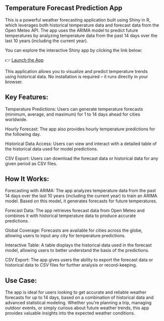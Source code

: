 ## Temperature Forecast Prediction App
This is a powerful weather forecasting application built using Shiny in R, which leverages both historical temperature data and forecast data from the Open Meteo API. 
The app uses the ARIMA model to predict future temperatures by analyzing temperature data from the past 14 days over the last 10 years (including the current year).

You can explore the interactive Shiny app by clicking the link below:

👉 [Launch the App](https://carolineexplores.shinyapps.io/app_r/)

This application allows you to visualize and predict temperature trends using historical data. No installation is required – it runs directly in your browser.

## Key Features:

Temperature Predictions: Users can generate temperature forecasts (minimum, average, and maximum) for 1 to 14 days ahead for cities worldwide.

Hourly Forecast: The app also provides hourly temperature predictions for the following day.

Historical Data Access: Users can view and interact with a detailed table of the historical data used for model predictions.

CSV Export: Users can download the forecast data or historical data for any given period as CSV files.

## How It Works:
Forecasting with ARIMA: The app analyzes temperature data from the past 14 days over the last 10 years (including the current year) to train an ARIMA model. Based on this model, it generates forecasts for future temperatures.

Forecast Data: The app retrieves forecast data from Open Meteo and combines it with historical temperature data to produce accurate predictions.

Global Coverage: Forecasts are available for cities across the globe, allowing users to input any city for temperature predictions.

Interactive Table: A table displays the historical data used in the forecast model, allowing users to better understand the basis of the predictions.

CSV Export: The app gives users the ability to export the forecast data or historical data to CSV files for further analysis or record-keeping.

## Use Case:
The app is ideal for users looking to get accurate and reliable weather forecasts for up to 14 days, based on a combination of historical data and advanced statistical modeling. 
Whether you're planning a trip, managing outdoor events, or simply curious about future weather trends, this app provides valuable insights into the expected weather conditions.
